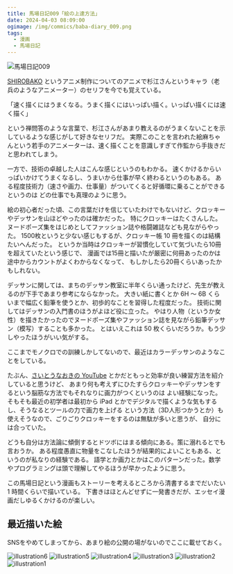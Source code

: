 ```yaml
---
title: 馬場日記009「絵の上達方法」
date: 2024-04-03 08:09:00
ogimage: /img/commics/baba-diary_009.png
tags:
  - 漫画
  - 馬場日記
---
```


![馬場日記009](/img/commics/baba-diary_009.png)

[SHIROBAKO](http://shirobako-anime.com)
というアニメ制作についてのアニメで杉江さんというキャラ（老兵のようなアニメーター）のセリフを今でも覚えている。

「速く描くにはうまくなる。うまく描くにはいっぱい描く。いっぱい描くには速く描く」

という禅問答のような言葉で、杉江さんがあまり教えるのがうまくないことを示しているような感じがして好きなセリフだ。
実際このことを言われた絵麻ちゃんという若手のアニメーターは、速く描くことを意識しすぎて作監から手抜きだと思われてしまう。

一方で、技術の卓越した人はこんな感じというのもわかる。
速くかけるからいっぱいかけてうまくなるし、うまいから仕事が早く終わるというのもある。
ある程度技術力（速さや画力、仕事量）がついてくると好循環に乗ることができるというのは
どの仕事でも真理のように思う。

絵の初心者だった頃、この言葉だけを信じていたわけでもないけど、クロッキーやデッサンを山ほどやったのは確かだった。
特にクロッキーはたくさんした。ヌードポーズ集をはじめとしてファッション誌や格闘雑誌なども見ながらやった。
1500枚というと少ない感じもするが、クロッキー帳 10
冊を描くのは結構たいへんだった。
というか当時はクロッキーが習慣化していて気づいたら10冊を超えていたという感じで、
漫画では15冊と描いたが厳密に何冊あったのかは途中からカウントがよくわからなくなって、
もしかしたら20冊くらいあったかもしれない。

デッサンに関しては、まちのデッサン教室に半年くらい通ったけど、先生が教えるのが下手であまり参考にならなかった。
大きい紙に書くとか 6H ～ 6B
くらいまで幅広く鉛筆を使うとか、初歩的なことを習得した程度だった。
技術に関してはデッサンの入門書のほうがよほど役に立った。
やはり人物（というか女性）を描きたかったのでヌードポーズ集やファッション誌を見ながら鉛筆デッサン（模写）することも多かった。
とはいえこれは 50 枚くらいだろうか。もう少しやったほうがいい気がする。

ここまでモノクロでの訓練しかしてないので、最近はカラーデッサンのようなことをしている。

たぶん、[さいとうなおきの YouTube](https://www.youtube.com/@saitonaoki2)
とかだともっと効率が良い練習方法を紹介していると思うけど、
あまり何も考えずにひたすらクロッキーやデッサンをするという脳筋な方法でもそれなりに画力がつくというのは
よい経験になった。 そもそも最近の初学者は最初から iPad
とかでデジタルで描くような気もするし、そうなるとツールの力で画力を上げる
という方法（3D人形つかうとか）も使えそうなので、ごりごりクロッキーをするのは無駄が多いと思うが、
自分には合っていた。

どうも自分は方法論に傾倒するとドツボにはまる傾向にある。策に溺れるとでも言おうか。
ある程度愚直に物量をこなしたほうが結果的によいこともある、というのが私なりの経験である。
語学とか画力とかはこのパターンだった。数学やプログラミングは頭で理解してやるほうが早かったように思う。

この馬場日記という漫画もストーリーを考えるところから清書するまでだいたい 1
時間くらいで描いている。
下書きはほとんどせずに一発書きだが、エッセイ漫画だしゆるくかけるのが楽しい。

## 最近描いた絵

SNSをやめてしまってから、あまり絵の公開の場がないのでここに載せておく。

![illustration6](/img/posts/202404030809/illustration6.jpg)
![illustration5](/img/posts/202404030809/illustration5.jpg)
![illustration4](/img/posts/202404030809/illustration4.jpg)
![illustration3](/img/posts/202404030809/illustration3.jpg)
![illustration2](/img/posts/202404030809/illustration2.jpg)
![illustration1](/img/posts/202404030809/illustration1.jpg)
